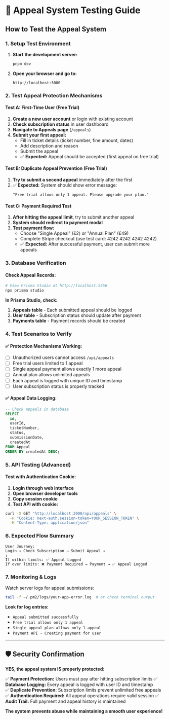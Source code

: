 # 🧪 Appeal System Testing Guide

## **How to Test the Appeal System**

### **1. Setup Test Environment**

1. **Start the development server:**
   ```bash
   pnpm dev
   ```

2. **Open your browser and go to:**
   ```
   http://localhost:3000
   ```

### **2. Test Appeal Protection Mechanisms**

#### **Test A: First-Time User (Free Trial)**
1. **Create a new user account** or login with existing account
2. **Check subscription status** in user dashboard
3. **Navigate to Appeals page** (`/appeals`)
4. **Submit your first appeal:**
   - Fill in ticket details (ticket number, fine amount, dates)
   - Add description and reason
   - Submit the appeal
   - ✅ **Expected:** Appeal should be accepted (first appeal on free trial)

#### **Test B: Duplicate Appeal Prevention (Free Trial)**
1. **Try to submit a second appeal** immediately after the first
2. ✅ **Expected:** System should show error message:
   ```
   "Free trial allows only 1 appeal. Please upgrade your plan."
   ```

#### **Test C: Payment Required Test**
1. **After hitting the appeal limit**, try to submit another appeal
2. **System should redirect to payment modal**
3. **Test payment flow:**
   - Choose "Single Appeal" (£2) or "Annual Plan" (£49)
   - Complete Stripe checkout (use test card: 4242 4242 4242 4242)
   - ✅ **Expected:** After successful payment, user can submit more appeals

### **3. Database Verification**

#### **Check Appeal Records:**
```bash
# View Prisma Studio at http://localhost:5556
npx prisma studio
```

**In Prisma Studio, check:**
1. **Appeals table** - Each submitted appeal should be logged
2. **User table** - Subscription status should update after payment
3. **Payments table** - Payment records should be created

### **4. Test Scenarios to Verify**

#### **✅ Protection Mechanisms Working:**
- [ ] Unauthorized users cannot access `/api/appeals`
- [ ] Free trial users limited to 1 appeal
- [ ] Single appeal payment allows exactly 1 more appeal
- [ ] Annual plan allows unlimited appeals
- [ ] Each appeal is logged with unique ID and timestamp
- [ ] User subscription status is properly tracked

#### **✅ Appeal Data Logging:**
```sql
-- Check appeals in database
SELECT 
  id, 
  userId, 
  ticketNumber, 
  status, 
  submissionDate, 
  createdAt 
FROM Appeal 
ORDER BY createdAt DESC;
```

### **5. API Testing (Advanced)**

#### **Test with Authentication Cookie:**
1. **Login through web interface**
2. **Open browser developer tools**
3. **Copy session cookie**
4. **Test API with cookie:**

```bash
curl -X GET "http://localhost:3000/api/appeals" \
  -H "Cookie: next-auth.session-token=YOUR_SESSION_TOKEN" \
  -H "Content-Type: application/json"
```

### **6. Expected Flow Summary**

```
User Journey:
Login → Check Subscription → Submit Appeal → 
↓
If within limits: ✅ Appeal Logged
If over limits: ❌ Payment Required → Payment → ✅ Appeal Logged
```

### **7. Monitoring & Logs**

Watch server logs for appeal submissions:
```bash
tail -f ~/.pm2/logs/your-app-error.log  # or check terminal output
```

**Look for log entries:**
- `Appeal submitted successfully`
- `Free trial allows only 1 appeal`
- `Single appeal plan allows only 1 appeal`
- `Payment API - Creating payment for user`

---

## **🛡️ Security Confirmation**

**YES, the appeal system IS properly protected:**

✅ **Payment Protection:** Users must pay after hitting subscription limits
✅ **Database Logging:** Every appeal is logged with user ID and timestamp  
✅ **Duplicate Prevention:** Subscription limits prevent unlimited free appeals
✅ **Authentication Required:** All appeal operations require valid session
✅ **Audit Trail:** Full payment and appeal history is maintained

**The system prevents abuse while maintaining a smooth user experience!**
